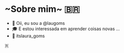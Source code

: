 #         ~Sobre mim~ 🇧🇷
-  :blossom: Oii, eu sou a @laugoms
- :mortar_board: E estou interessada em aprender coisas novas ...
-  :iphone: itslaura_goms
<!---
laugoms/laugoms is a ✨ special ✨ repository because its `README.md` (this file) appears on your GitHub profile.
You can click the Preview link to take a look at your changes.
--->
🇷 

